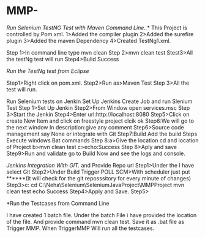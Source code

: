 # MMP-

*Run Selenium TestNG Test with Maven Command Line..**
This Project is controlled by Pom.xml.
1>Added the compiler plugin
2>Added the surefire plugin
3>Added the maven Dependency
4>Created TestNg1.xml.

Step 1>In command line type mvn clean
Step 2>mvn clean test
Stest3>All the testNg test will run
Step4>Bulid Success

*Run the  TestNg test from Eclipse*

Step1>Right click on pom.xml.
Step2>Run as>Maven Test
Step 3>All the test  will run.

Run Selenium tests on Jenkin
Set Up Jenkins
Create Job and run Slenium Test
Step 1>Set Up Jenkin
Step2>From Window open services.msc
Step 3>Start the Jenkin
Step4>Enter url:http://localhost:8080
Step5>Click on create New Item and click on freestyle project clcik ok
Step6:We will go to the next window In description:give any comment
Step6>Source code management say None or integrate with Git
Step7:Build Add the build Steps Execute windows Bat commands
Step 8:a>Give the location cd and location of Project
b>mvn clean test
c>echo:Success
Step 8>Aply and save
Step9>Run and validate go to Build Now and see the logs and console.


*Jenkins Integration With GIT.* and Provide Repo url
Step1>Under the I have select Git
Step2>Under Build Trigger POLL SCM>With scheduler just put ******(It will check for the git  reposssitory for every minute of changes)
Step3>c:
cd C:\Neha\Selenium\SeleniumJavaProject\MMPProject
mvn clean test
echo Success
Step4>Apply and Save.
Step5>

*Run the Testcases from Command Line

I have created 1 batch file.
Under the batch File i have provided the location of the file.
And provide command mvn clean test.
Save it as .bat file as Trigger MMP.
When TriggerMMP Will run all the testcases.



